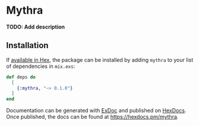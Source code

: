# Mythra

**TODO: Add description**

## Installation

If [available in Hex](https://hex.pm/docs/publish), the package can be installed
by adding `mythra` to your list of dependencies in `mix.exs`:

```elixir
def deps do
  [
    {:mythra, "~> 0.1.0"}
  ]
end
```

Documentation can be generated with [ExDoc](https://github.com/elixir-lang/ex_doc)
and published on [HexDocs](https://hexdocs.pm). Once published, the docs can
be found at <https://hexdocs.pm/mythra>.

